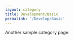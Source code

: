 ```yaml
---
layout: category
title: Development/Basic
permalink: '/Develop/Basic'
---
```


Another sample category page.

